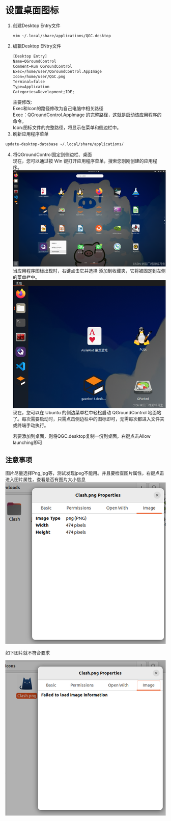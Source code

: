 # 设置桌面图标

1. 创建Desktop Entry文件
    ```
    vim ~/.local/share/applications/QGC.desktop
    ```
2. 编辑Desktop ENtry文件
    ```
    [Desktop Entry]
    Name=QGroundControl
    Comment=Run QGroundControl
    Exec=/home/user/QGroundControl.AppImage
    Icon=/home/user/QGC.png
    Terminal=false
    Type=Application
    Categories=Development;IDE;
    ```
    主要修改:<br>
    Exec和Icon的路径修改为自己电脑中相关路径<br>
    Exec：QGroundControl.AppImage 的完整路径，这就是启动该应用程序的命令。<br>
    Icon:图标文件的完整路径，将显示在菜单和侧边栏中。
3. 刷新应用程序菜单
  ```bash
  update-desktop-database ~/.local/share/applications/

  ```
4. 将QGroundControl固定到侧边栏、桌面<br>
   现在，您可以通过按 Win 键打开应用程序菜单，搜索您刚刚创建的应用程序。![alt text](/image/image.png)
   当应用程序图标出现时，右键点击它并选择 添加到收藏夹，它将被固定到左侧的菜单栏中。![alt text](/image/image-1.png)
   现在，您可以在 Ubuntu 的侧边菜单栏中轻松启动 QGroundControl 地面站了。每次需要启动时，只需点击侧边栏中的图标即可，无需每次都进入文件夹或终端手动执行。

   若要添加到桌面，则将QGC.desktop复制一份到桌面，右键点击Allow launching即可

## 注意事项
图片尽量选择Png,jpg等，测试发现jpeg不能用。并且要检查图片属性，右键点击进入图片属性，查看是否有图片大小信息
![alt text](/image/image-3.png)

 如下图片就不符合要求

![alt text](/image/image-2.png)